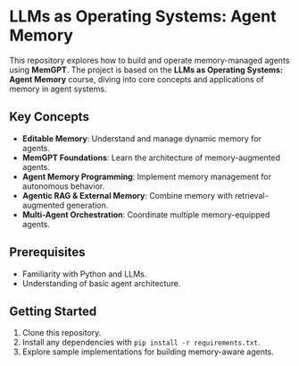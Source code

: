 
# LLMs as Operating Systems: Agent Memory

This repository explores how to build and operate memory-managed agents using **MemGPT**. The project is based on the **LLMs as Operating Systems: Agent Memory** course, diving into core concepts and applications of memory in agent systems.

## Key Concepts

- **Editable Memory**: Understand and manage dynamic memory for agents.
- **MemGPT Foundations**: Learn the architecture of memory-augmented agents.
- **Agent Memory Programming**: Implement memory management for autonomous behavior.
- **Agentic RAG & External Memory**: Combine memory with retrieval-augmented generation.
- **Multi-Agent Orchestration**: Coordinate multiple memory-equipped agents.

## Prerequisites

- Familiarity with Python and LLMs.
- Understanding of basic agent architecture.

## Getting Started

1. Clone this repository.
2. Install any dependencies with `pip install -r requirements.txt`.
3. Explore sample implementations for building memory-aware agents.

